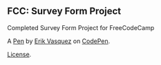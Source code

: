 FCC: Survey Form Project
------------------------
Completed Survey Form Project for FreeCodeCamp

A [Pen](https://codepen.io/redrag0n/pen/yQyOBm) by [Erik Vasquez](https://codepen.io/redrag0n) on [CodePen](https://codepen.io).

[License](https://codepen.io/redrag0n/pen/yQyOBm/license).
